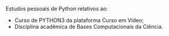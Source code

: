 Estudos pessoais de Python relativos ao:
- Curso de PYTHON3 da plataforma Curso em Vídeo;
- Disciplina acadêmica de Bases Computacionais da Ciência.
